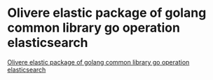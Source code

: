 # Olivere elastic package of golang common library  go operation elasticsearch
[Olivere elastic package of golang common library  go operation elasticsearch](https://aiwithcloud.com/2022/09/19/olivere_elastic_package_of_golang_common_library__go_operation_elasticsearch/)